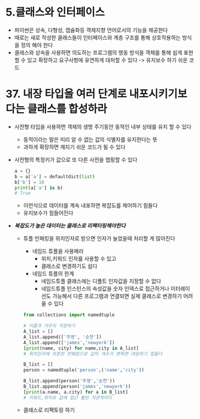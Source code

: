 # 5.클래스와 인터페이스
- 파이썬은 상속, 다형성, 캡슐화등 객체지향 언어로서의 기능을 제공한다
- 때로는 새로 작성한 클래스들이 인터페이스와 계층 구조를 통해 상호작용하는 방식을 정의 해야 한다
- 클래스와 상속을 사용하면 의도하는 프로그램의 행동 방식을 객체를 통해 쉽게 표현할 수 있고 확장하고 요구사항에 유연하게 대처할 수 있다
-> 유지보수 하기 쉬운 코드

# 37. 내장 타입을 여러 단계로 내포시키기보다는 클래스를 합성하라

- 사전형 타입을 사용하면 객체의 생명 주기동안 동적인 내부 상태를 유지 할 수 있다
    - 동적이라는 말은 미리 알 수 없는 값의 식별자를 유지한다는 뜻
    - 과하게 확장하면 깨지기 쉬운 코드가 될 수 있다

- 사전형의 특정키가 값으로 또 다른 사전을 맵핑할 수 있다
    ```py
    a = {}
    b = a['a'] = defaultdict(list)
    b['b'] = 10
    print(a['a'] is b)
    # True
    ```
    - 이런식으로 데이터를 계속 내포하면 복잡도를 제어하기 힘들다
    - 유지보수가 힘들어진다

- ***복잡도가 높은 데이터는 클래스로 리팩터링해야한다***
    - 튜플 언패킹을 위치인자로 받으면 인자가 늘었을때 처리할 게 많아진다
        - 네임드 튜플을 사용해라
            - 위치,키워드 인자를 사용할 수 있고
            - 클래스로 변경하기도 쉽다
        - 네임드 튜플의 한계
            - 네임드튜플 클래스에는 디폴트 인자값을 지정할 수 없다
            - 네임드튜플 인스턴스의 속성값을 숫자 인덱스로 접근하거나 이터레이션도 가능해서 다른 프로그램과 연결되면 실제 클래스로 변경하기 어려울 수 있다
        ```py
        from collections import namedtuple

        # 이름과 거주지 저장하기
        A_list = []
        A_list.append(['주영', '순천'])
        A_list.append(['james','newyork'])
        [print(name, city) for name,city in A_list]
        # 위치인자에 의존한 언패킹으로 값의 개수가 변하면 대응하기 힘들다

        B_list = []
        person = namedtuple('person',('name','city'))

        B_list.append(person('주영','순천'))
        B_list.append(person('james','newyork'))
        [print(a.name, a.city) for a in B_list]
        # 키워드,위치로 값에 접근 훨씬 직관적이다
        ```
    
    - 클래스로 리팩토링 하기
```py

```